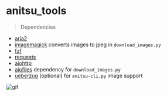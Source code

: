 # anitsu_tools

> Dependencies
- [aria2](https://aria2.github.io/)
- [imagemagick](https://github.com/ImageMagick/ImageMagick) converts images to jpeg in `download_images.py`
- [fzf](https://github.com/junegunn/fzf)
- [requests](https://requests.readthedocs.io/en/latest/)
- [aiohttp](https://github.com/aio-libs/aiohttp)
- [aiofiles](https://github.com/Tinche/aiofiles) dependency for `download_images.py`
- [ueberzug](https://github.com/b1337xyz/ueberzug) (optional) for `anitsu-cli.py` image support

![gif](anitsu-cli.demo.gif)
